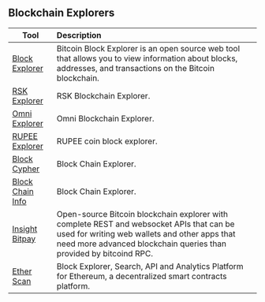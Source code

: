 ## Blockchain Explorers

| Tool	|      Description     	|
|----------	|:------	|
|<a href="https://blockexplorer.com/" target="_blank" >Block Explorer</a>|Bitcoin Block Explorer is an open source web tool that allows you to view information about blocks, addresses, and transactions on the Bitcoin blockchain.|
|<a href="https://explorer.rsk.co/home" target="_blank" >RSK Explorer</a>|RSK Blockchain Explorer.|
|<a href="https://omniexplorer.info/" target="_blank" >Omni Explorer</a>|Omni Blockchain Explorer.|
|<a href="http://rupexplorer.com/" target="_blank" >RUPEE Explorer</a>|RUPEE coin block explorer.|
|<a href="https://live.blockcypher.com/" target="_blank" >Block Cypher</a>|Block Chain Explorer.|
|<a href="https://blockchain.info/" target="_blank" >Block Chain Info</a>|Block Chain Explorer.|
|<a href="https://insight.bitpay.com/" target="_blank" >Insight Bitpay</a>|Open-source Bitcoin blockchain explorer with complete REST and websocket APIs that can be used for writing web wallets and other apps that need more advanced blockchain queries than provided by bitcoind RPC.|
|<a href="https://etherscan.io/" target="_blank" >Ether Scan</a>|Block Explorer, Search, API and Analytics Platform for Ethereum, a decentralized smart contracts platform.|
